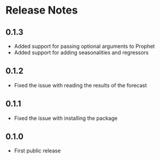 # Release Notes

## 0.1.3
* Added support for passing optional arguments to Prophet
* Added support for adding seasonalities and regressors

## 0.1.2
* Fixed the issue with reading the results of the forecast

## 0.1.1
* Fixed the issue with installing the package

## 0.1.0
* First public release